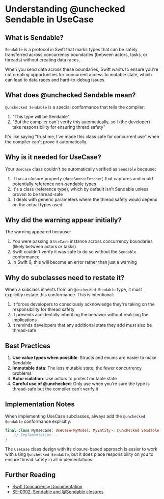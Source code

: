 # Understanding @unchecked Sendable in UseCase

## What is Sendable?

`Sendable` is a protocol in Swift that marks types that can be safely transferred across concurrency boundaries (between actors, tasks, or threads) without creating data races.

When you send data across these boundaries, Swift wants to ensure you're not creating opportunities for concurrent access to mutable state, which can lead to data races and hard-to-debug issues.

## What does @unchecked Sendable mean?

`@unchecked Sendable` is a special conformance that tells the compiler:

1. "This type will be Sendable"
2. "But the compiler can't verify this automatically, so I (the developer) take responsibility for ensuring thread safety"

It's like saying "trust me, I've made this class safe for concurrent use" when the compiler can't prove it automatically.

## Why is it needed for UseCase?

Your `UseCase` class couldn't be automatically verified as `Sendable` because:

1. It has a closure property (`dataSourceFetcher`) that captures and could potentially reference non-sendable types
2. It's a class (reference type), which by default isn't Sendable unless proven to be thread-safe
3. It deals with generic parameters where the thread safety would depend on the actual types used

## Why did the warning appear initially?

The warning appeared because:

1. You were passing a `UseCase` instance across concurrency boundaries (likely between actors or tasks)
2. Swift couldn't verify it was safe to do so without the `Sendable` conformance
3. In Swift 6, this will become an error rather than just a warning

## Why do subclasses need to restate it?

When a subclass inherits from an `@unchecked Sendable` type, it must explicitly restate this conformance. This is intentional:

1. It forces developers to consciously acknowledge they're taking on the responsibility for thread safety
2. It prevents accidentally inheriting the behavior without realizing the implications
3. It reminds developers that any additional state they add must also be thread-safe

## Best Practices

1. **Use value types when possible**: Structs and enums are easier to make Sendable
2. **Immutable data**: The less mutable state, the fewer concurrency problems
3. **Actor isolation**: Use actors to protect mutable state
4. **Careful use of @unchecked**: Only use when you're sure the type is thread-safe but the compiler can't verify it

## Implementation Notes

When implementing UseCase subclasses, always add the `@unchecked Sendable` conformance explicitly:

```swift
final class MyUseCase: UseCase<MyModel, MyEntity>, @unchecked Sendable {
    // Implementation...
}
```

The `UseCase` class design with its closure-based approach is easier to work with using `@unchecked Sendable`, but it does place responsibility on you to ensure thread safety in all implementations.

## Further Reading

- [Swift Concurrency Documentation](https://docs.swift.org/swift-book/documentation/the-swift-programming-language/concurrency/)
- [SE-0302: Sendable and @Sendable closures](https://github.com/swiftlang/swift-evolution/blob/main/proposals/0302-concurrent-value-and-concurrent-closures.md) 